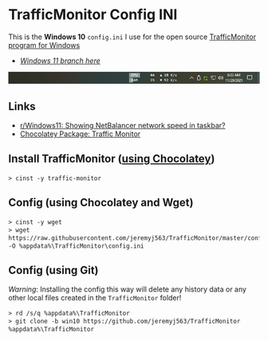 # TrafficMonitor Config INI
This is the **Windows 10** `config.ini` I use for the open source [TrafficMonitor program for Windows](https://github.com/zhongyang219/TrafficMonitor)
- [*Windows 11 branch here*](https://github.com/jeremyj563/TrafficMonitor)

![traffic-monitor-example](example.png "example")

## Links
- [r/Windows11: Showing NetBalancer network speed in taskbar?](https://www.reddit.com/r/Windows11/comments/p7v07m/showing_netbalancer_network_speed_in_taskbar/)
- [Chocolatey Package: Traffic Monitor](https://community.chocolatey.org/packages/traffic-monitor)

## Install TrafficMonitor ([using Chocolatey](https://chocolatey.org/install#individual))
```
> cinst -y traffic-monitor
```

## Config (using Chocolatey and Wget)
```
> cinst -y wget
> wget https://raw.githubusercontent.com/jeremyj563/TrafficMonitor/master/config.ini -O %appdata%\TrafficMonitor\config.ini
```

## Config (using Git)
*Warning*: Installing the config this way will delete any history data or any other local files created in the `TrafficMonitor` folder!
```
> rd /s/q %appdata%\TrafficMonitor
> git clone -b win10 https://github.com/jeremyj563/TrafficMonitor %appdata%\TrafficMonitor
```
